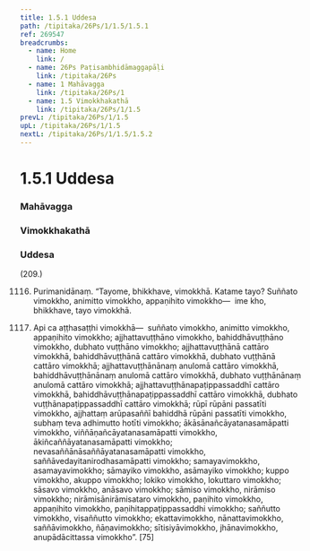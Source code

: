 ```yaml
---
title: 1.5.1 Uddesa
path: /tipitaka/26Ps/1/1.5/1.5.1
ref: 269547
breadcrumbs:
  - name: Home
    link: /
  - name: 26Ps Paṭisambhidāmaggapāḷi
    link: /tipitaka/26Ps
  - name: 1 Mahāvagga
    link: /tipitaka/26Ps/1
  - name: 1.5 Vimokkhakathā
    link: /tipitaka/26Ps/1/1.5
prevL: /tipitaka/26Ps/1/1.5
upL: /tipitaka/26Ps/1/1.5
nextL: /tipitaka/26Ps/1/1.5/1.5.2
---
```


# 1.5.1 Uddesa

### Mahāvagga

### Vimokkhakathā

### Uddesa

(209.)

1116. Purimanidānaṃ. “Tayome, bhikkhave, vimokkhā. Katame tayo? Suññato vimokkho, animitto vimokkho, appaṇihito vimokkho—  ime kho, bhikkhave, tayo vimokkhā.

1117. Api ca aṭṭhasaṭṭhi vimokkhā—  suññato vimokkho, animitto vimokkho, appaṇihito vimokkho; ajjhattavuṭṭhāno vimokkho, bahiddhāvuṭṭhāno vimokkho, dubhato vuṭṭhāno vimokkho; ajjhattavuṭṭhānā cattāro vimokkhā, bahiddhāvuṭṭhānā cattāro vimokkhā, dubhato vuṭṭhānā cattāro vimokkhā; ajjhattavuṭṭhānānaṃ anulomā cattāro vimokkhā, bahiddhāvuṭṭhānānaṃ anulomā cattāro vimokkhā, dubhato vuṭṭhānānaṃ anulomā cattāro vimokkhā; ajjhattavuṭṭhānapaṭippassaddhī cattāro vimokkhā, bahiddhāvuṭṭhānapaṭippassaddhī cattāro vimokkhā, dubhato vuṭṭhānapaṭippassaddhī cattāro vimokkhā; rūpī rūpāni passatīti vimokkho, ajjhattaṃ arūpasaññī bahiddhā rūpāni passatīti vimokkho, subhaṃ teva adhimutto hotīti vimokkho; ākāsānañcāyatanasamāpatti vimokkho, viññāṇañcāyatanasamāpatti vimokkho, ākiñcaññāyatanasamāpatti vimokkho; nevasaññānāsaññāyatanasamāpatti vimokkho, saññāvedayitanirodhasamāpatti vimokkho; samayavimokkho, asamayavimokkho; sāmayiko vimokkho, asāmayiko vimokkho; kuppo vimokkho, akuppo vimokkho; lokiko vimokkho, lokuttaro vimokkho; sāsavo vimokkho, anāsavo vimokkho; sāmiso vimokkho, nirāmiso vimokkho; nirāmisānirāmisataro vimokkho, paṇihito vimokkho, appaṇihito vimokkho, paṇihitappaṭippassaddhi vimokkho; saññutto vimokkho, visaññutto vimokkho; ekattavimokkho, nānattavimokkho, saññāvimokkho, ñāṇavimokkho; sītisiyāvimokkho, jhānavimokkho, anupādācittassa vimokkho”. [75]


